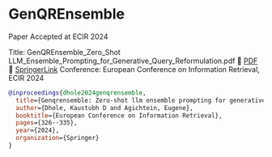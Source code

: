 # GenQREnsemble
Paper Accepted at ECIR 2024

Title: GenQREnsemble_Zero_Shot LLM_Ensemble_Prompting_for_Generative_Query_Reformulation.pdf 📜 [PDF](https://github.com/kaustubhdhole/GenQREnsemble/blob/main/GenQREnsemble_Zero_Shot%20LLM_Ensemble_Prompting_for_Generative_Query_Reformulation.pdf) 📜 [SpringerLink](https://link.springer.com/chapter/10.1007/978-3-031-56063-7_24)
Conference: European Conference on Information Retrieval, ECIR 2024

```bibtex
@inproceedings{dhole2024genqrensemble,
  title={Genqrensemble: Zero-shot llm ensemble prompting for generative query reformulation},
  author={Dhole, Kaustubh D and Agichtein, Eugene},
  booktitle={European Conference on Information Retrieval},
  pages={326--335},
  year={2024},
  organization={Springer}
}

```
